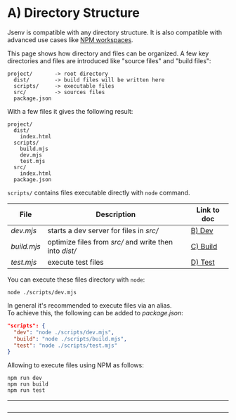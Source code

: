 # A) Directory Structure

Jsenv is compatible with any directory structure. It is also compatible with advanced use cases like [NPM workspaces](https://docs.npmjs.com/cli/v8/using-npm/workspaces).

This page shows how directory and files can be organized.
A few key directories and files are introduced like "source files" and "build files":

```console
project/       -> root directory
  dist/        -> build files will be written here
  scripts/     -> executable files
  src/         -> sources files
  package.json
```

With a few files it gives the following result:

```console
project/
  dist/
    index.html
  scripts/
    build.mjs
    dev.mjs
    test.mjs
  src/
    index.html
  package.json
```

`scripts/` contains files executable directly with `node` command.

| File        | Description                                            | Link to doc            |
| ----------- | ------------------------------------------------------ | ---------------------- |
| _dev.mjs_   | starts a dev server for files in _src/_                | [B) Dev](<B)-Dev>)     |
| _build.mjs_ | optimize files from _src/_ and write then into _dist/_ | [C) Build](<C)-Build>) |
| _test.mjs_  | execute test files                                     | [D) Test](<D)-Test>)   |

You can execute these files directory with `node`:

```console
node ./scripts/dev.mjs
```

In general it's recommended to execute files via an alias.  
To achieve this, the following can be added to _package.json_:

```json
"scripts": {
  "dev": "node ./scripts/dev.mjs",
  "build": "node ./scripts/build.mjs",
  "test": "node ./scripts/test.mjs"
}
```

Allowing to execute files using NPM as follows:

```console
npm run dev
npm run build
npm run test
```

<!-- PLACEHOLDER_START:PREV_NEXT_NAV -->

<table>
  <tr>
    <td width="2000px" align="right" nowrap>
      <a href="../b_dev/b_dev.md">&gt; B) Dev</a>
    </td>
  </tr>
</table>

<!-- PLACEHOLDER_END -->
